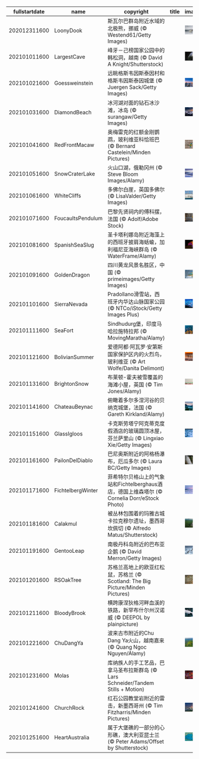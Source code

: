 |fullstartdate|name|copyright|title|image|
|--|--|--|--|--|
202012311600|LoonyDook|斯瓦尔巴群岛附近水域的北极熊，挪威 (© Westend61/Getty Images)||![](/zh-CN/2021/01/202012311600LoonyDook.jpg)|
202101011600|LargestCave|峰牙－己榜国家公园中的韩松洞，越南 (© David A Knight/Shutterstock)||![](/zh-CN/2021/01/202101011600LargestCave.jpg)|
202101021600|Goessweinstein|远眺格斯韦因斯泰因村和格斯韦因斯泰因城堡 (© Juergen Sack/Getty Images)||![](/zh-CN/2021/01/202101021600Goessweinstein.jpg)|
202101031600|DiamondBeach|冰河湖对面的钻石冰沙滩，冰岛 (© surangaw/Getty Images)||![](/zh-CN/2021/01/202101031600DiamondBeach.jpg)|
202101041600|RedFrontMacaw|奥梅雷克的红额金刚鹦鹉，玻利维亚科恰班巴 (© Bernard Castelein/Minden Pictures)||![](/zh-CN/2021/01/202101041600RedFrontMacaw.jpg)|
202101051600|SnowCraterLake|火山口湖，俄勒冈州 (© Steve Bloom Images/Alamy)||![](/zh-CN/2021/01/202101051600SnowCraterLake.jpg)|
202101061600|WhiteCliffs|多佛尔白崖，英国多佛尔 (© LisaValder/Getty Images)||![](/zh-CN/2021/01/202101061600WhiteCliffs.jpg)|
202101071600|FoucaultsPendulum|巴黎先贤祠内的傅科摆，法国 (© Adolf/Adobe Stock)||![](/zh-CN/2021/01/202101071600FoucaultsPendulum.jpg)|
202101081600|SpanishSeaSlug|圣卡塔利娜岛附近海藻上的西班牙披肩海蛞蝓，加利福尼亚海峡群岛 (© WaterFrame/Alamy)||![](/zh-CN/2021/01/202101081600SpanishSeaSlug.jpg)|
202101091600|GoldenDragon|四川黄龙风景名胜区，中国 (© primeimages/Getty Images)||![](/zh-CN/2021/01/202101091600GoldenDragon.jpg)|
202101101600|SierraNevada|Pradollano滑雪站，西班牙内华达山脉国家公园 (© NTCo/iStock/Getty Images Plus)||![](/zh-CN/2021/01/202101101600SierraNevada.jpg)|
202101111600|SeaFort|Sindhudurg堡，印度马哈拉施特拉邦 (© MovingMaratha/Alamy)||![](/zh-CN/2021/01/202101111600SeaFort.jpg)|
202101121600|BolivianSummer|爱德阿都·阿瓦罗·安第斯国家保护区内的火烈鸟，玻利维亚 (© Art Wolfe/Danita Delimont)||![](/zh-CN/2021/01/202101121600BolivianSummer.jpg)|
202101131600|BrightonSnow|布莱顿-霍夫被雪覆盖的海滩小屋，英国 (© Tim Jones/Alamy)||![](/zh-CN/2021/01/202101131600BrightonSnow.jpg)|
202101141600|ChateauBeynac|俯瞰着多尔多涅河谷的贝纳克城堡，法国 (© Gareth Kirkland/Alamy)||![](/zh-CN/2021/01/202101141600ChateauBeynac.jpg)|
202101151600|GlassIgloos|卡克斯劳塔宁阿克蒂克度假酒店的玻璃圆顶冰屋，芬兰萨里山  (© Lingxiao Xie/Getty Images)||![](/zh-CN/2021/01/202101151600GlassIgloos.jpg)|
202101161600|PailonDelDiablo|巴尼奥斯附近的阿格杨瀑布，厄瓜多尔 (© Laura BC/Getty Images)||![](/zh-CN/2021/01/202101161600PailonDelDiablo.jpg)|
202101171600|FichtelbergWinter|菲希特尔贝格山上的气象站和Fichtelberghaus酒店，德国上维森塔尔 (© Cornelia Dorr/eStock Photo)||![](/zh-CN/2021/01/202101171600FichtelbergWinter.jpg)|
202101181600|Calakmul|被丛林包围着的玛雅古城卡拉克穆尔遗址，墨西哥坎佩切 (© Alfredo Matus/Shutterstock)||![](/zh-CN/2021/01/202101181600Calakmul.jpg)|
202101191600|GentooLeap|南极丹科岛附近的巴布亚企鹅 (© David Merron/Getty Images)||![](/zh-CN/2021/01/202101191600GentooLeap.jpg)|
202101201600|RSOakTree|苏格兰高地上的欧亚红松鼠，苏格兰 (© Scotland: The Big Picture/Minden Pictures)||![](/zh-CN/2021/01/202101201600RSOakTree.jpg)|
202101211600|BloodyBrook|横跨康涅狄格河畔血溪的铁路，新罕布什尔州汉诺威 (© DEEPOL by plainpicture)||![](/zh-CN/2021/01/202101211600BloodyBrook.jpg)|
202101221600|ChuDangYa|波来古市附近的Chu Dang Ya火山，越南嘉来 (© Quang Ngoc Nguyen/Alamy)||![](/zh-CN/2021/01/202101221600ChuDangYa.jpg)|
202101231600|Molas|库纳族人的手工艺品，巴拿马圣布拉斯群岛 (© Lars Schneider/Tandem Stills + Motion)||![](/zh-CN/2021/01/202101231600Molas.jpg)|
202101241600|ChurchRock|红石公园教堂岩附近的雷击，新墨西哥州 (© Tim Fitzharris/Minden Pictures)||![](/zh-CN/2021/01/202101241600ChurchRock.jpg)|
202101251600|HeartAustralia|属于大堡礁的一部分的心形礁，澳大利亚昆士兰 (© Peter Adams/Offset by Shutterstock)||![](/zh-CN/2021/01/202101251600HeartAustralia.jpg)|
